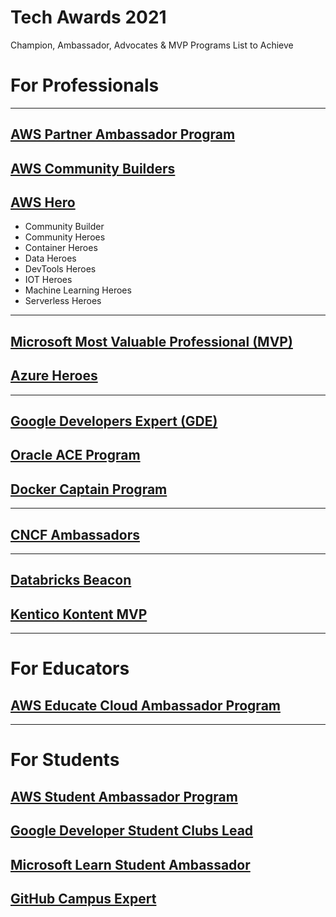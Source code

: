# Tech Awards 2021
Champion, Ambassador, Advocates &amp; MVP Programs List to Achieve

# For Professionals
--------
## [AWS Partner Ambassador Program](https://aws.amazon.com/partners/ambassadors)
## [AWS Community Builders](https://aws.amazon.com/developer/community/community-builders/)
## [AWS Hero](https://aws.amazon.com/developer/community/heroes/)
- Community Builder
- Community Heroes
- Container Heroes
- Data Heroes
- DevTools Heroes
- IOT Heroes
- Machine Learning Heroes
- Serverless Heroes
--------
## [Microsoft Most Valuable Professional (MVP)](https://mvp.microsoft.com/)
## [Azure Heroes](https://www.microsoft.com/skills/azureheroes)
--------
## [Google Developers Expert (GDE)](https://developers.google.com/community/experts)
## [Oracle ACE Program](https://developer.oracle.com/in/ace)
## [Docker Captain Program](https://www.docker.com/community/captains)
--------
## [CNCF Ambassadors](https://www.cncf.io/people/ambassadors/)
--------
## [Databricks Beacon](https://databricks.com/discover/beacons)
## [Kentico Kontent MVP](https://kontent.ai/mvp-program)
--------
# For Educators
## [AWS Educate Cloud Ambassador Program](https://aws.amazon.com/education/awseducate/cloud-ambassador-program/)
--------
# For Students
## [AWS Student Ambassador Program](https://aws.amazon.com/education/awseducate/student-ambassador-program/)
## [Google Developer Student Clubs Lead](https://developers.google.com/community/gdsc/leads)
## [Microsoft Learn Student Ambassador](https://studentambassadors.microsoft.com/)
## [GitHub Campus Expert](https://education.github.com/experts)
